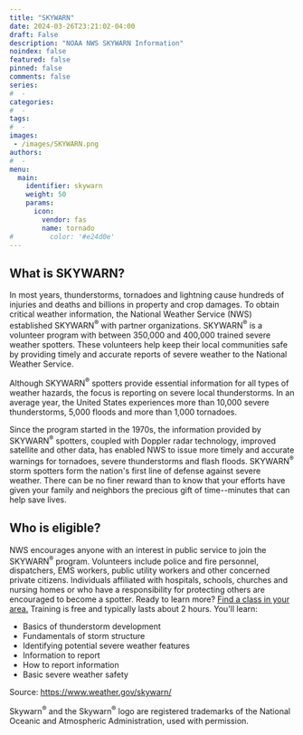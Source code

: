 ```yaml
---
title: "SKYWARN"
date: 2024-03-26T23:21:02-04:00
draft: False
description: "NOAA NWS SKYWARN Information"
noindex: false
featured: false
pinned: false
comments: false
series:
#  - 
categories:
#  - 
tags:
#  - 
images:
 - /images/SKYWARN.png
authors:
#  -
menu:
  main:
    identifier: skywarn
    weight: 50
    params:
      icon:
        vendor: fas
        name: tornado
#         color: '#e24d0e'
---
```


## What is SKYWARN?

In most years, thunderstorms, tornadoes and lightning cause hundreds of injuries and deaths and billions in property and crop damages.  To obtain critical weather information, the National Weather Service (NWS) established SKYWARN<sup>:registered:</sup> with partner organizations. SKYWARN<sup>:registered:</sup> is a volunteer program with between 350,000 and 400,000 trained severe weather spotters. These volunteers help keep their local communities safe by providing timely and accurate reports of severe weather to the National Weather Service.

Although SKYWARN<sup>:registered:</sup> spotters provide essential information for all types of weather hazards, the focus is reporting on severe local thunderstorms. In an average year, the United States experiences more than 10,000 severe thunderstorms, 5,000 floods and more than 1,000 tornadoes.

Since the program started in the 1970s, the information provided by SKYWARN<sup>:registered:</sup> spotters, coupled with Doppler radar technology, improved satellite and other data, has enabled NWS to issue more timely and accurate warnings for tornadoes, severe thunderstorms and flash floods. SKYWARN<sup>:registered:</sup> storm spotters form the nation's first line of defense against severe weather. There can be no finer reward than to know that your efforts have given your family and neighbors the precious gift of time--minutes that can help save lives.

## Who is eligible?

NWS encourages anyone with an interest in public service to join the SKYWARN<sup>:registered:</sup> program. Volunteers include police and fire personnel, dispatchers, EMS workers, public utility workers and other concerned private citizens. Individuals affiliated with hospitals, schools, churches and nursing homes or who have a responsibility for protecting others are encouraged to become a spotter. Ready to learn more? [Find a class in your area.](https://www.weather.gov/skywarn/wfo_links) Training is free and typically lasts about 2 hours. You'll learn:

* Basics of thunderstorm development
* Fundamentals of storm structure
* Identifying potential severe weather features
* Information to report
* How to report information
* Basic severe weather safety

Source: https://www.weather.gov/skywarn/

Skywarn<sup>:registered:</sup> and the Skywarn<sup>:registered:</sup> logo are registered trademarks of the National Oceanic and Atmospheric Administration, used with permission.